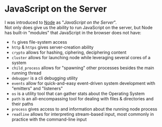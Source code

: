 # JavaScript on the Server

I was introduced to [Node](https://nodejs.org/en/) as "_JavaScript on the Server_".  
Not only does give us the ability to run JavaScript on the server, but Node has built-in "modules" that JavaScript in the browser does not have:

- `fs` gives file-system access
- `http` & `https` gives server-creation ability
- `crypto` allows for hashing, ciphering, deciphering content
- `cluster` allows for launching node while leveraging several cores of a system
- `child_process` allows for "spawning" other processes besides the main running thread
- `debugger` is a cli debugging utility
- `events` allow for quick-and-easy event-driven system development with "emitters" and "listeners"
- `os` is a utility tool that can gather stats about the Operating System
- `path` is an all-encompassing tool for dealing with files & directories and their paths
- `process` gives access to and information about the running node process
- `readline` allows for interpreting stream-based input, most commonly in practice with the command-line input
